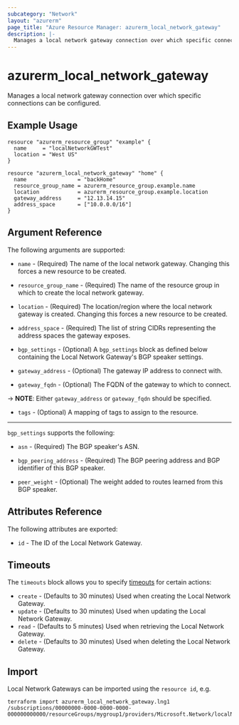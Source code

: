 ```yaml
---
subcategory: "Network"
layout: "azurerm"
page_title: "Azure Resource Manager: azurerm_local_network_gateway"
description: |-
  Manages a local network gateway connection over which specific connections can be configured.
---
```


# azurerm_local_network_gateway

Manages a local network gateway connection over which specific connections can be configured.

## Example Usage

```hcl
resource "azurerm_resource_group" "example" {
  name     = "localNetworkGWTest"
  location = "West US"
}

resource "azurerm_local_network_gateway" "home" {
  name                = "backHome"
  resource_group_name = azurerm_resource_group.example.name
  location            = azurerm_resource_group.example.location
  gateway_address     = "12.13.14.15"
  address_space       = ["10.0.0.0/16"]
}
```

## Argument Reference

The following arguments are supported:

* `name` - (Required) The name of the local network gateway. Changing this
    forces a new resource to be created.

* `resource_group_name` - (Required) The name of the resource group in which to
    create the local network gateway.

* `location` - (Required) The location/region where the local network gateway is
    created. Changing this forces a new resource to be created.

* `address_space` - (Required) The list of string CIDRs representing the
    address spaces the gateway exposes.

* `bgp_settings` - (Optional) A `bgp_settings` block as defined below containing the
    Local Network Gateway's BGP speaker settings.
    
* `gateway_address` - (Optional) The gateway IP address to connect with.
    
* `gateway_fqdn` - (Optional) The FQDN of the gateway to which to
    connect.

-> **NOTE**: Either `gateway_address` or `gateway_fqdn` should be specified.

* `tags` - (Optional) A mapping of tags to assign to the resource.

---

`bgp_settings` supports the following:

* `asn` - (Required) The BGP speaker's ASN.

* `bgp_peering_address` - (Required) The BGP peering address and BGP identifier
    of this BGP speaker.

* `peer_weight` - (Optional) The weight added to routes learned from this
    BGP speaker.

## Attributes Reference

The following attributes are exported:

* `id` - The ID of the Local Network Gateway.

## Timeouts

The `timeouts` block allows you to specify [timeouts](https://www.terraform.io/docs/configuration/resources.html#timeouts) for certain actions:

* `create` - (Defaults to 30 minutes) Used when creating the Local Network Gateway.
* `update` - (Defaults to 30 minutes) Used when updating the Local Network Gateway.
* `read` - (Defaults to 5 minutes) Used when retrieving the Local Network Gateway.
* `delete` - (Defaults to 30 minutes) Used when deleting the Local Network Gateway.

## Import

Local Network Gateways can be imported using the `resource id`, e.g.

```shell
terraform import azurerm_local_network_gateway.lng1 /subscriptions/00000000-0000-0000-0000-000000000000/resourceGroups/mygroup1/providers/Microsoft.Network/localNetworkGateways/lng1
```
